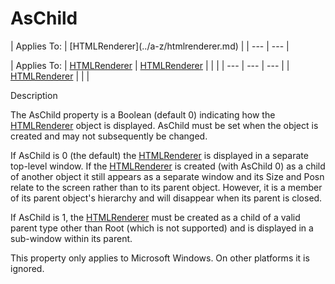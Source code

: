 




<h1 class="heading"><span class="name">AsChild</span></h1>
| Applies To: | [HTMLRenderer](../a-z/htmlrenderer.md) |
| --- | ---  |

| Applies To: | [HTMLRenderer](../a-z/htmlrenderer.md) | [HTMLRenderer](../a-z/htmlrenderer.md) |  |  |
| --- | --- | ---  |
| [HTMLRenderer](../a-z/htmlrenderer.md) |  |  |


Description


The AsChild property is a Boolean (default 0) indicating how the [HTMLRenderer](../a-z/htmlrenderer.md) object is displayed. AsChild must be set when the object is created and may not subsequently be changed.


If AsChild is 0 (the default) the [HTMLRenderer](../a-z/htmlrenderer.md) is displayed in a separate top-level window. If the [HTMLRenderer](../a-z/htmlrenderer.md) is  created (with AsChild 0) as a child of another object it still appears as a separate window and its Size and Posn relate to the screen rather than to its parent object. However, it is a member of its parent object's hierarchy and will disappear when its parent is closed.


If AsChild is 1, the [HTMLRenderer](../a-z/htmlrenderer.md) must be created as a child of a valid parent type other than Root (which is not supported) and is displayed in a sub-window within its parent.


This property only applies to Microsoft Windows. On other platforms it is ignored.




